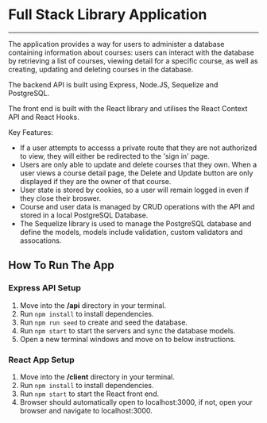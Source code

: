 # Full Stack Library Application

---

The application provides a way for users to administer a database containing information about courses: users can interact with the database by retrieving a list of courses, viewing detail for a specific course, as well as creating, updating and deleting courses in the database.

The backend API is built using Express, Node.JS, Sequelize and PostgreSQL.

The front end is built with the React library and utilises the React Context API and React Hooks.

Key Features:

-   If a user attempts to accesss a private route that they are not authorized to view, they will either be redirected to the 'sign in' page.
-   Users are only able to update and delete courses that they own. When a user views a course detail page, the Delete and Update button are only displayed if they are the owner of that course.
-   User state is stored by cookies, so a user will remain logged in even if they close their broswer.
-   Course and user data is managed by CRUD operations with the API and stored in a local PostgreSQL Database.
-   The Sequelize library is used to manage the PostgreSQL database and define the models, models include validation, custom validators and assocations.

## How To Run The App

### Express API Setup

1. Move into the **/api** directory in your terminal.
2. Run `npm install` to install dependencies.
3. Run `npm run seed` to create and seed the database.
4. Run `npm start` to start the servers and sync the database models.
5. Open a new terminal windows and move on to below instructions.

### React App Setup

1. Move into the **/client** directory in your terminal.
2. Run `npm install` to install dependencies.
3. Run `npm start` to start the React front end.
4. Browser should automatically open to localhost:3000, if not, open your browser and navigate to localhost:3000.
